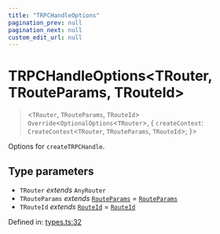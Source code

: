 ```yaml
---
title: "TRPCHandleOptions"
pagination_prev: null
pagination_next: null
custom_edit_url: null
---
```


# TRPCHandleOptions<TRouter, TRouteParams, TRouteId\>

> <`TRouter`, `TRouteParams`, `TRouteId`\> `Override`<`OptionalOptions`<`TRouter`\>, {
    `createContext`: `CreateContext`<`TRouter`, `TRouteParams`, `TRouteId`\>;
}\>

Options for `createTRPCHandle`.

## Type parameters

- `TRouter` *extends* `AnyRouter`
- `TRouteParams` *extends* [`RouteParams`](RouteParams.md) = [`RouteParams`](RouteParams.md)
- `TRouteId` *extends* [`RouteId`](RouteId.md) = [`RouteId`](RouteId.md)

Defined in:  [types.ts:32](https://github.com/bevm0/trpc-svelte-toolbox/blob/9381f64/packages/trpc-sveltekit/src/types.ts#L32)
